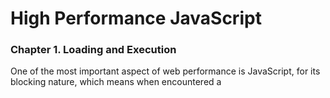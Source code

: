 # High Performance JavaScript

### Chapter 1. Loading and Execution

One of the most important aspect of web performance is JavaScript, for its blocking nature, which means when encountered a <script> the browser will stop everything while JavaScript code is being executing no matter the code is inline, import from external.

#### Script Positioning

Since JavaScript code blocks the page from rendering until if has fully downloaded and executed.

> The best approach is to put the <script> at the bottom of body

#### Non-blocking Script

+ **`defer`** : Indicate that this script do not modify DOM so it can be deferred executing safely after everything is loaded. The time of execution is before window.onload triggered.

+ **Dynamic script element**: Create a script element using JavaScript, and best to append it to <head>.

  ```javascript
  var script = document.createElement("script");
  script.type = "text/javascript";
  script.src = "file1.js"; 
  document.getElementsByTagName("head")[0].appendChild(script);
  ```

  By using this method, it is important that download and execute the script do not block other process of the page.

  ```javascript
  function loadScript(url, callback){
      var script = document.createElement("script") 
      script.type = "text/javascript";
      if (script.readyState){ 
          script.onreadystatechange = function(){
              if (script.readyState == "loaded" || script.readyState == "complete"){ script.onreadystatechange = null;
              callback(); }
          
      };
  	} else { //Others script.onload = function(){
      	callback(); };
      }
      script.src = url;
      document.getElementsByTagName("head")[0].appendChild(script); 
  }
  ```

+ **XMLHttpRequest Script Injection**

  This approach including 3 steps:

  + Create an XMLHttpRequest to download the JavaScript file
  + Inject the JS using a dynamic <script> element

  ```javascript
  const xhr = XMLHttpRequest();
  xhr.open("GET", "file1.js", true);
  xhr.onreadystatechange = function() {
      if (xhr.readyState == 4) {
          if (xhr.status >= 200 && xhr.states < 300 || xhr.status == 304) {
              const script = document.createElement("script");
              script.type = "text/javascript";
              script.text = xhr.responseText;
              document.body.appendChild(script);
          }
      }
  }
  ```

  Advantages: 

  + The code returned is not executed right away, which gives you the flexibility to run it.

  Limitation:

  + There will be CORS problem which means you can not download it from CDN, which make this approach not used on large-scale web applications.

#### Recommended Nonblocking Pattern

1. Include the code neccesary for dynamically loading JavaScript (potentially just a loader function)
2. Load the rest of the code

For example,

```html
<script type="text/javascript" src="loader.js">
</script> <script type="text/javascript">
    loadScript("the-rest.js", function(){
    Application.init(); });
</script>
```



---

### Charpter 2 Data Access

There 4 ways of accessing a data

| Methods        | Description                    |
| -------------- | ------------------------------ |
| Literal Value  | Anything that is itself        |
| Variables      | A location for storing data    |
| Array items    | A numerically indexed location |
| Object members | A string indexed location      |

#### Managing Scope

Because it always takes longer to identify a variable on the scope chain with deeper level, it is suggested to manage the scope to avoid too much deep level access.

+ Scope Chain and Identifier Resolution

  In JavaScript, functions are represented as object, which means it has properties just like other objects. And such properties including external and internal properties. One of the internal properties is [[Scope]], which can not be accessed by developer. 

  Everytime a function is executed, a corresponding **execution context** is created by using funtion's [[Scope]] property. The values in [[Scope]] are copied to execution context.

